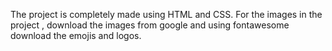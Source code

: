 The project is completely made using HTML and CSS. For the images in the project , download the images from google and using fontawesome download the emojis and logos.
